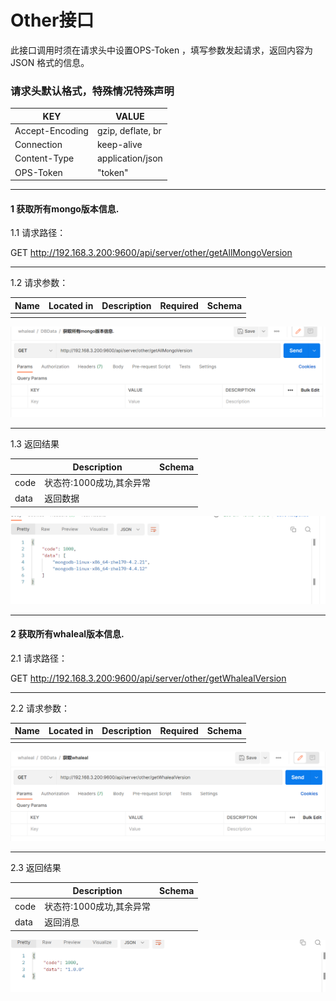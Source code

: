 # Other接口
此接口调用时须在请求头中设置OPS-Token ，填写参数发起请求，返回内容为 JSON 格式的信息。



### 请求头默认格式，特殊情况特殊声明

| KEY                |     VALUE      |     
| -------------------|----------------------|
| Accept-Encoding        |         gzip, deflate, br |     
| Connection          |         keep-alive           |          
| Content-Type          |         application/json |    
| OPS-Token          |         "token"           |     
---


####  1 获取所有mongo版本信息.


1.1 请求路径：

GET http://192.168.3.200:9600/api/server/other/getAllMongoVersion


---

1.2 请求参数：


| Name                |     Located in     |           Description         |     Required    |        Schema   |
| -------------------|----------------------|-------------------------------|-----------------|-----------   |
|            |                     |                         |                | 

![img.png](../Images/getAllMongoVersion.png)



----

1.3 返回结果


|               |     Description    |           Schema              |  
| --------------|----------------------|---------------------------
| code        |   状态符:1000成功,其余异常 |                       |    
| data       |         返回数据         |                         | 


![img_1.png](../Images/getAllMongoVersion_r.png)


---

####  2 获取所有whaleal版本信息.


2.1 请求路径：

GET http://192.168.3.200:9600/api/server/other/getWhalealVersion


---

2.2 请求参数：


| Name                |     Located in     |           Description         |     Required    |        Schema   |
| -------------------|----------------------|-------------------------------|-----------------|-----------   |
|            |                     |                         |                |

![img_2.png](../Images/getWhalealVersion.png)



----

2.3 返回结果


|               |     Description    |           Schema              |  
| --------------|----------------------|---------------------------
| code        |   状态符:1000成功,其余异常 |                       |    
| data       |         返回消息        |                         | 

![img_3.png](../Images/getWhalealVersion_r.png)
